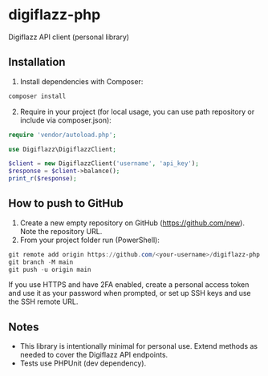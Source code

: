 # digiflazz-php

Digiflazz API client (personal library)

## Installation

1. Install dependencies with Composer:

```powershell
composer install
```

2. Require in your project (for local usage, you can use path repository or include via composer.json):

```php
require 'vendor/autoload.php';

use Digiflazz\DigiflazzClient;

$client = new DigiflazzClient('username', 'api_key');
$response = $client->balance();
print_r($response);
```

## How to push to GitHub

1. Create a new empty repository on GitHub (https://github.com/new). Note the repository URL.
2. From your project folder run (PowerShell):

```powershell
git remote add origin https://github.com/<your-username>/digiflazz-php.git
git branch -M main
git push -u origin main
```

If you use HTTPS and have 2FA enabled, create a personal access token and use it as your password when prompted, or set up SSH keys and use the SSH remote URL.

## Notes

- This library is intentionally minimal for personal use. Extend methods as needed to cover the Digiflazz API endpoints.
- Tests use PHPUnit (dev dependency).

